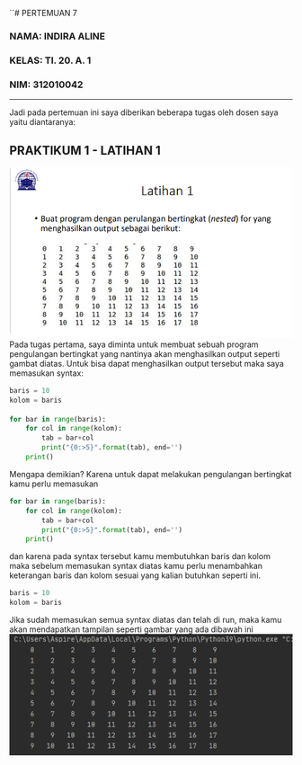 ``# PERTEMUAN 7
  ### NAMA: INDIRA ALINE <br>
  ### KELAS: TI. 20. A. 1 <br>
  ### NIM: 312010042 <br>

__________________________________________________________________________________

  Jadi pada pertemuan ini saya diberikan beberapa tugas oleh dosen saya yaitu diantaranya:

  ## PRAKTIKUM 1 - LATIHAN 1

   ![Latihan 1](Gambar/soallatihan1.png) <br>
   Pada tugas pertama, saya diminta untuk membuat sebuah program pengulangan bertingkat yang nantinya akan menghasilkan output seperti gambat diatas.
   Untuk bisa dapat menghasilkan output tersebut maka saya memasukan syntax:
   ```python
   baris = 10
   kolom = baris

   for bar in range(baris):
       for col in range(kolom):
           tab = bar+col
           print("{0:>5}".format(tab), end='')
       print()
   ```
   Mengapa demikian? Karena untuk dapat melakukan pengulangan bertingkat kamu perlu memasukan 
   ```python
   for bar in range(baris):
       for col in range(kolom):
           tab = bar+col
           print("{0:>5}".format(tab), end='')
       print()
   ```
   dan karena pada syntax tersebut kamu membutuhkan baris dan kolom maka sebelum memasukan syntax diatas kamu perlu menambahkan keterangan baris dan kolom sesuai yang kalian butuhkan seperti ini.
   ```python
   baris = 10
   kolom = baris
   ```
   Jika sudah memasukan semua syntax diatas dan telah di run, maka kamu akan mendapatkan tampilan seperti gambar yang ada dibawah ini
   ![Foto Lat1](Gambar/latihan1.png) <br>

```

